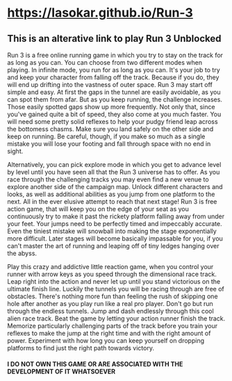 # https://lasokar.github.io/Run-3
## This is an alterative link to play Run 3 Unblocked

Run 3 is a free online running game in which you try to stay on the track for as long as you can. You can choose from two different modes when playing. In infinite mode, you run for as long as you can. It's your job to try and keep your character from falling off the track. Because if you do, they will end up drifting into the vastness of outer space. Run 3 may start off simple and easy. At first the gaps in the tunnel are easily avoidable, as you can spot them from afar. But as you keep running, the challenge increases. Those easily spotted gaps show up more frequently. Not only that, since you've gained quite a bit of speed, they also come at you much faster. You will need some pretty solid reflexes to help your pudgy friend leap across the bottomess chasms. Make sure you land safely on the other side and keep on running. Be careful, though, if you make so much as a single mistake you will lose your footing and fall through space with no end in sight.

Alternatively, you can pick explore mode in which you get to advance level by level until you have seen all that the Run 3 universe has to offer. As you race through the challenging tracks you may even find a new venue to explore another side of the campaign map. Unlock different characters and looks, as well as additional abilities as you jump from one platform to the next. All in the ever elusive attempt to reach that next stage! Run 3 is free action game, that will keep you on the edge of your seat as you continuously try to make it past the rickety platform falling away from under your feet. Your jumps need to be perfectly timed and impeccably accurate. Even the tiniest mistake will snowball into making the stage exponentially more difficult. Later stages will become basically impassable for you, if you can't master the art of running and leaping off of tiny ledges hanging over the abyss.

Play this crazy and addictive little reaction game, when you control your runner with arrow keys as you speed through the dimensional race track. Leap right into the action and never let up until you stand victorious on the ultimate finish line. Luckily the tunnels you will be racing through are free of obstacles. There's nothing more fun than feeling the rush of skipping one hole after another as you play run like a real pro player. Don't go but run through the endless tunnels. Jump and dash endlessly through this cool alien race track. Beat the game by letting your action runner finish the track. Memorize particularly challenging parts of the track before you train your reflexes to make the jump at the right time and with the right amount of power. Experiment with how long you can keep yourself on dropping platforms to find just the right path towards victory.

#### I DO NOT OWN THIS GAME OR ARE ASSOCIATED WITH THE DEVELOPMENT OF IT WHATSOEVER
